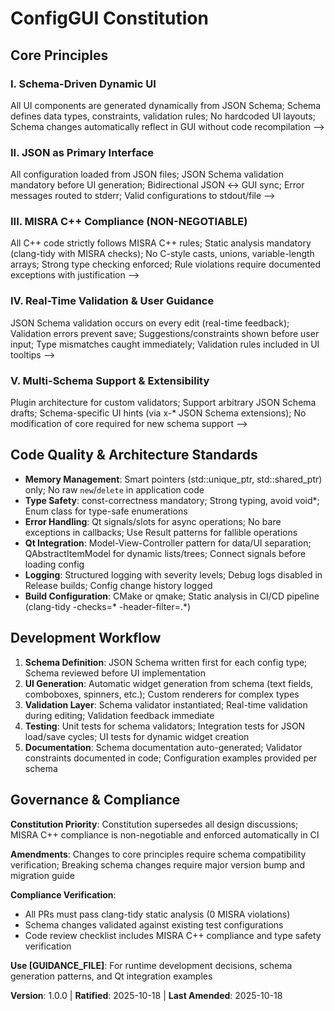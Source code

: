 # ConfigGUI Constitution
<!-- Qt C++ Configuration GUI Tool -->


## Core Principles

### I. Schema-Driven Dynamic UI
<!-- Schema is the Single Source of Truth -->
All UI components are generated dynamically from JSON Schema; Schema defines data types, constraints, validation rules; No hardcoded UI layouts; Schema changes automatically reflect in GUI without code recompilation -->

### II. JSON as Primary Interface
<!-- JSON Everywhere, Configuration at Core -->
All configuration loaded from JSON files; JSON Schema validation mandatory before UI generation; Bidirectional JSON ↔ GUI sync; Error messages routed to stderr; Valid configurations to stdout/file -->

### III. MISRA C++ Compliance (NON-NEGOTIABLE)
<!-- Safety-Critical Code Quality -->
All C++ code strictly follows MISRA C++ rules; Static analysis mandatory (clang-tidy with MISRA checks); No C-style casts, unions, variable-length arrays; Strong type checking enforced; Rule violations require documented exceptions with justification -->

### IV. Real-Time Validation & User Guidance
<!-- Prevent Invalid State -->
JSON Schema validation occurs on every edit (real-time feedback); Validation errors prevent save; Suggestions/constraints shown before user input; Type mismatches caught immediately; Validation rules included in UI tooltips -->

### V. Multi-Schema Support & Extensibility
<!-- One Tool, Many Configurations -->
Plugin architecture for custom validators; Support arbitrary JSON Schema drafts; Schema-specific UI hints (via x-* JSON Schema extensions); No modification of core required for new schema support -->

## Code Quality & Architecture Standards
<!-- MISRA C++ + Qt Best Practices -->

- **Memory Management**: Smart pointers (std::unique_ptr, std::shared_ptr) only; No raw `new`/`delete` in application code
- **Type Safety**: const-correctness mandatory; Strong typing, avoid void*; Enum class for type-safe enumerations
- **Error Handling**: Qt signals/slots for async operations; No bare exceptions in callbacks; Use Result<T> patterns for fallible operations
- **Qt Integration**: Model-View-Controller pattern for data/UI separation; QAbstractItemModel for dynamic lists/trees; Connect signals before loading config
- **Logging**: Structured logging with severity levels; Debug logs disabled in Release builds; Config change history logged
- **Build Configuration**: CMake or qmake; Static analysis in CI/CD pipeline (clang-tidy -checks=* -header-filter=.*)


## Development Workflow
<!-- Schema-First, Test-Driven -->

1. **Schema Definition**: JSON Schema written first for each config type; Schema reviewed before UI implementation
2. **UI Generation**: Automatic widget generation from schema (text fields, comboboxes, spinners, etc.); Custom renderers for complex types
3. **Validation Layer**: Schema validator instantiated; Real-time validation during editing; Validation feedback immediate
4. **Testing**: Unit tests for schema validators; Integration tests for JSON load/save cycles; UI tests for dynamic widget creation
5. **Documentation**: Schema documentation auto-generated; Validator constraints documented in code; Configuration examples provided per schema


## Governance & Compliance

**Constitution Priority**: Constitution supersedes all design discussions; MISRA C++ compliance is non-negotiable and enforced automatically in CI

**Amendments**: Changes to core principles require schema compatibility verification; Breaking schema changes require major version bump and migration guide

**Compliance Verification**: 
- All PRs must pass clang-tidy static analysis (0 MISRA violations)
- Schema changes validated against existing test configurations
- Code review checklist includes MISRA C++ compliance and type safety verification

**Use [GUIDANCE_FILE]**: For runtime development decisions, schema generation patterns, and Qt integration examples

**Version**: 1.0.0 | **Ratified**: 2025-10-18 | **Last Amended**: 2025-10-18
<!-- Qt C++ ConfigGUI Tool - Dynamic Configuration Management System -->

